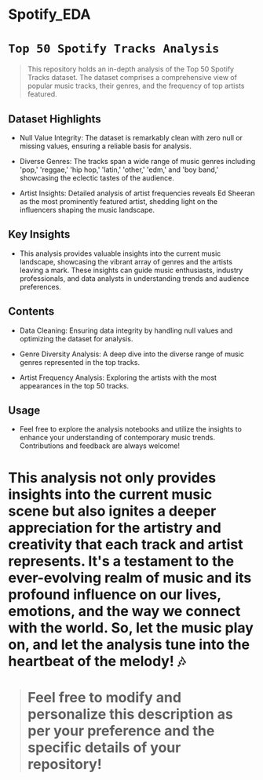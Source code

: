 # Spotify_EDA
# `Top 50 Spotify Tracks Analysis`
> This repository holds an in-depth analysis of the Top 50 Spotify Tracks dataset. The dataset comprises a comprehensive view of popular music tracks, their genres, and the frequency of top artists featured.

## Dataset Highlights
- Null Value Integrity: The dataset is remarkably clean with zero null or missing values, ensuring a reliable basis for analysis.

- Diverse Genres: The tracks span a wide range of music genres including 'pop,' 'reggae,' 'hip hop,' 'latin,' 'other,' 'edm,' and 'boy band,' showcasing the eclectic tastes of the audience.

- Artist Insights: Detailed analysis of artist frequencies reveals Ed Sheeran as the most prominently featured artist, shedding light on the influencers shaping the music landscape.

## Key Insights
- This analysis provides valuable insights into the current music landscape, showcasing the vibrant array of genres and the artists leaving a mark. These insights can guide music enthusiasts, industry professionals, and data analysts in understanding trends and audience preferences.

## Contents
- Data Cleaning: Ensuring data integrity by handling null values and optimizing the dataset for analysis.

- Genre Diversity Analysis: A deep dive into the diverse range of music genres represented in the top tracks.

- Artist Frequency Analysis: Exploring the artists with the most appearances in the top 50 tracks.

## Usage
- Feel free to explore the analysis notebooks and utilize the insights to enhance your understanding of contemporary music trends. Contributions and feedback are always welcome!

# This analysis not only provides insights into the current music scene but also ignites a deeper appreciation for the artistry and creativity that each track and artist represents. It's a testament to the ever-evolving realm of music and its profound influence on our lives, emotions, and the way we connect with the world. So, let the music play on, and let the analysis tune into the heartbeat of the melody! 🎶

> #  Feel free to modify and personalize this description as per your preference and the specific details of your repository!





